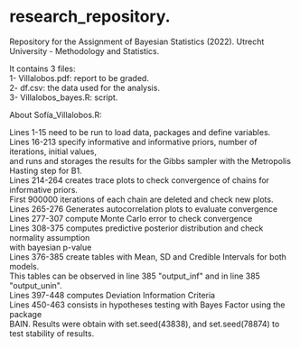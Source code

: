 # research_repository.

Repository for the Assignment of Bayesian Statistics (2022). Utrecht University - Methodology and Statistics. 

It contains 3 files:    
1- Villalobos.pdf: report to be graded.     
2- df.csv: the data used for the analysis.  
3- Villalobos_bayes.R: script.  

About Sofía_Villalobos.R:

Lines 1-15 need to be run to load data, packages and define variables.  
Lines 16-213 specify informative and informative priors, number of iterations, initial values,  
and runs and storages the results for the Gibbs sampler with the Metropolis Hasting step for B1.  
Lines 214-264 creates trace plots to check convergence of chains for informative priors.   
First 900000 iterations of each chain are deleted and check new plots.  
Lines 265-276 Generates autocorrelation plots to evaluate convergence  
Lines 277-307 compute Monte Carlo error to check convergence   
Lines 308-375 computes predictive posterior distribution and check normality assumption  
with bayesian p-value  
Lines 376-385 create tables with Mean, SD and Credible Intervals for both models.  
This tables can be observed in line 385 "output_inf" and in line 385 "output_unin".  
Lines 397-448 computes Deviation Information Criteria  
Lines 450-463 consists in hypotheses testing with Bayes Factor using the package  
BAIN. Results were obtain with set.seed(43838), and set.seed(78874) to test stability of results.  
